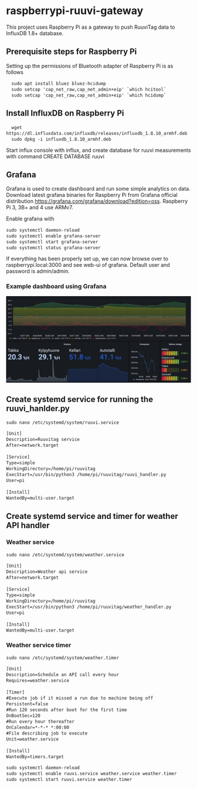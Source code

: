 # raspberrypi-ruuvi-gateway
This project uses Raspberry Pi as a gateway to push RuuviTag data to InfluxDB 1.8+ database.

## Prerequisite steps for Raspberry Pi
Setting up the permissions of Bluetooth adapter of Raspberry Pi is as follows
```shell
  sudo apt install bluez bluez-hcidump
  sudo setcap 'cap_net_raw,cap_net_admin+eip' `which hcitool`
  sudo setcap 'cap_net_raw,cap_net_admin+eip' `which hcidump`
```
## Install InfluxDB on Raspberry Pi
```shell
  wget https://dl.influxdata.com/influxdb/releases/influxdb_1.8.10_armhf.deb
  sudo dpkg -i influxdb_1.8.10_armhf.deb
```
Start influx console with influx, and create database for ruuvi measurements with command CREATE DATABASE ruuvi

## Grafana
Grafana is used to create dashboard and run some simple analytics on data. Download latest grafana binaries for Raspberry Pi from Grafana official distribution https://grafana.com/grafana/download?edition=oss. Raspberry Pi 3, 3B+ and 4 use ARMv7.

Enable grafana with
```
sudo systemctl daemon-reload
sudo systemctl enable grafana-server
sudo systemctl start grafana-server
sudo systemctl status grafana-server
```
If everything has been properly set up, we can now browse over to raspberrypi.local:3000 and see web-ui of grafana. Default user and password is admin/admin.
### Example dashboard using Grafana
![Dashboard](example_dashborad.png)

## Create systemd service for running the ruuvi_hanlder.py

```
sudo nano /etc/systemd/system/ruuvi.service
```

```
[Unit]
Description=Ruuvitag service
After=network.target

[Service]
Type=simple
WorkingDirectory=/home/pi/ruuvitag
ExecStart=/usr/bin/python3 /home/pi/ruuvitag/ruuvi_handler.py
User=pi

[Install]
WantedBy=multi-user.target
```

## Create systemd service and timer for weather API handler
### Weather service
```
sudo nano /etc/systemd/system/weather.service
```

```
[Unit]
Description=Weather api service
After=network.target

[Service]
Type=simple
WorkingDirectory=/home/pi/ruuvitag
ExecStart=/usr/bin/python3 /home/pi/ruuvitag/weather_handler.py
User=pi

[Install]
WantedBy=multi-user.target
```
### Weather service timer
```
sudo nano /etc/systemd/system/weather.timer
```

```
[Unit]
Description=Schedule an API call every hour
Requires=weather.service

[Timer]
#Execute job if it missed a run due to machine being off
Persistent=false
#Run 120 seconds after boot for the first time
OnBootSec=120
#Run every hour thereafter
OnCalendar=*-*-* *:00:00
#File describing job to execute
Unit=weather.service

[Install]
WantedBy=timers.target
```

````
sudo systemctl daemon-reload
sudo systemctl enable ruuvi.service weather.service weather.timer
sudo systemctl start ruuvi.service weather.timer
````
